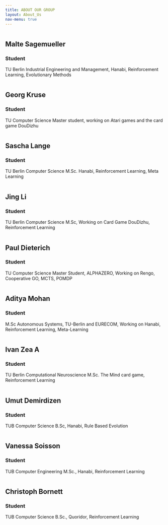 ```yaml
---
title: ABOUT OUR GROUP
layout: About_Us
nav-menu: true
---
```


<div id="main">
	<div class="inner">
  <section>
            <div class="blitzcontainer">
  <div class="blitzbox">
    <div class="img-box"  title="Malte Sagemueller"
         ><img src="{{ site.baseurl }}/assets/images/bio/6.jpeg" alt=""></div>
      <div class="contentPosition"> 
      <h2>Malte Sagemueller</h2>
        <h3>Student</h3>
        <p>TU Berlin Industrial Engineering and Management, Hanabi, Reinforcement Learning, Evolutionary Methods</p>
    </div> 
    </div>
    <div class="blitzbox">
    <div class="img-box" title="Georg Kruse">
	<img src="{{ site.baseurl }}/assets/images/bio/2.PNG" alt=""></div>
       <div class="contentPosition">
        <h2>Georg Kruse</h2>
        <h3>Student</h3>
        <p>TU Computer Science Master student, working on Atari games and the card game DouDizhu</p></div>
    </div>
		<div class="blitzbox">
		<div class="img-box" title="Sascha Lange">
		<img src="{{ site.baseurl }}/assets/images/bio/8.jpg" alt=""></div>
      <div class="contentPosition">
        <h2>Sascha Lange</h2>
        <h3>Student</h3>
        <p>TU Berlin Computer Science M.Sc. Hanabi, Reinforcement Learning, Meta Learning</p></div>
    </div>
  <div class="blitzbox">
    <div class="img-box" title="Jing Li">
	<img src="{{ site.baseurl }}/assets/images/bio/5.JPG" alt=""></div>
    <div class="contentPosition">
        <h2>Jing Li</h2>
        <h3>Student</h3>
        <p>TU Berlin Computer Science M.Sc, Working on Card Game DouDizhu, Reinforcement Learning</p></div>
   </div>
  <div class="blitzbox">
    <div class="img-box" title="Paul Dieterich">
	<img src="{{ site.baseurl }}/assets/images/bio/7.jpg" alt=""></div>
    <div class="contentPosition">
        <h2>Paul Dieterich</h2>
        <h3>Student</h3>
        <p>TU Computer Science Master Student, ALPHAZERO, Working on Rengo, Cooperative GO, MCTS, POMDP</p></div>
    </div>
  <div class="blitzbox">
    <div class="img-box" title="Aditya Mohan"><img src="{{ site.baseurl }}/assets/images/bio/1.jpeg" alt=""></div>
      <div class="contentPosition">
        <h2>Aditya Mohan</h2>
        <h3>Student</h3>
        <p>M.Sc  Autonomous Systems, TU-Berlin and EURECOM, Working on Hanabi, Reinforcement Learning, Meta-Learning
        </p></div>
    </div>
  <div class="blitzbox">
    <div class="img-box" title="Ivan Zea A"><img src="{{ site.baseurl }}/assets/images/bio/4.JPG" alt=""></div>
      <div class="contentPosition">
        <h2>Ivan Zea A</h2>
        <h3>Student</h3>
        <p>TU Berlin Computational Neuroscience M.Sc. The Mind card game, Reinforcement Learning
        </p></div>
    </div>
   <div class="blitzbox">
    <div class="img-box" title="Umut Demirdizen" 
         ><img src="{{ site.baseurl }}/assets/images/bio/9.jpg" alt=""></div>
      <div class="contentPosition">
        <h2>Umut Demirdizen</h2>
        <h3>Student</h3>
        <p>TUB Computer Science B.Sc, Hanabi, Rule Based Evolution 
         </p></div>
    </div>
     <div class="blitzbox">
    <div class="img-box" title="Vanessa Soisson" 
         ><img src="{{ site.baseurl }}/assets/images/bio/10.jpg" alt=""></div>
      <div class="contentPosition">
        <h2>Vanessa Soisson</h2>
        <h3>Student</h3>
        <p>TUB Computer Engineering M.Sc., Hanabi, Reinforcement Learning
           </p></div>
    </div>
    <div class="blitzbox">
    <div class="img-box" title="Christoph Bornett" 
         ><img src="{{ site.baseurl }}/assets/images/bio/11.jpg" alt=""></div>
      <div class="contentPosition">
        <h2>Christoph Bornett</h2>
        <h3>Student</h3>
        <p>TUB Computer Science B.Sc., Quoridor, Reinforcement Learning 
         </p></div>
    </div>
</div>
</section>
</div>
</div>